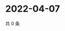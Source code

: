 # 2022-04-07

共 0 条

<!-- BEGIN WEIBO -->
<!-- 最后更新时间 Thu Apr 07 2022 16:17:58 GMT+0800 (China Standard Time) -->

<!-- END WEIBO -->
